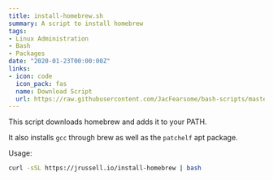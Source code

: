 ```yaml
---
title: install-homebrew.sh
summary: A script to install homebrew
tags:
- Linux Administration
- Bash
- Packages
date: "2020-01-23T00:00:00Z"
links:
- icon: code
  icon_pack: fas
  name: Download Script
  url: https://raw.githubusercontent.com/JacFearsome/bash-scripts/master/install-scripts/install-homebrew.sh
---
```

This script downloads homebrew and adds it to your PATH.

It also installs `gcc` through brew as well as the `patchelf` apt package.

Usage:
```sh
curl -sSL https://jrussell.io/install-homebrew | bash
```
